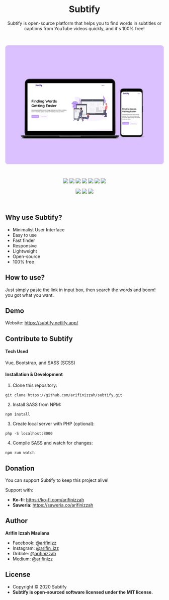 <h1 align=center>Subtify</h1>
<p align=center>
Subtify is open-source platform that helps you to find words in subtitles or captions from YouTube videos quickly, and it's 100% free!
</p>

<br>

<p align=center>
  <img src="/assets/img/readme-image-min.jpg" align=center>
</p>

<br>

<p align=center>
  <img src="https://img.shields.io/github/stars/arifinizzah/subtify?style=flat-square">
  <img src="https://img.shields.io/github/forks/arifinizzah/subtify?style=flat-square">
  <img src="https://img.shields.io/github/commit-activity/m/arifinizzah/subtify?label=commit&style=flat-square">
  <img src="https://img.shields.io/github/issues/arifinizzah/subtify?style=flat-square">
  <img src="https://img.shields.io/github/license/arifinizzah/subtify?style=flat-square">
  <img src="https://img.shields.io/github/repo-size/arifinizzah/subtify?style=flat-square">
  <img src="https://img.shields.io/github/downloads/arifinizzah/subtify/total?style=flat-square">
</p>

<p align=center>
  <img src="https://forthebadge.com/images/badges/built-with-love.svg">
  <img src="https://forthebadge.com/images/badges/makes-people-smile.svg">
  <img src="https://forthebadge.com/images/badges/built-by-developers.svg">
</p>

<br>

## Why use Subtify?
- Minimalist User Interface
- Easy to use
- Fast finder
- Responsive
- Lightweight
- Open-source
- 100% free

## How to use?
Just simply paste the link in input box, then search the words and boom! you got what you want.

## Demo
Website: https://subtify.netlify.app/

## Contribute to Subtify
  #### Tech Used
  Vue, Bootstrap, and SASS (SCSS)
  
  #### Installation & Development
  1. Clone this repository:
  ```
  git clone https://github.com/arifinizzah/subtify.git
  ```
  2. Install SASS from NPM:
  ```
  npm install
  ```
  3. Create local server with PHP (optional):
  ```
  php -S localhost:8000
  ```
  
  4. Compile SASS and watch for changes:
  ```
  npm run watch
  ```
  
## Donation
You can support Subtify to keep this project alive!

Support with:
- <b>Ko-fi</b>: <a href="https://ko-fi.com/arifinizzah">https://ko-fi.com/arifinizzah</a>
- <b>Saweria</b>: <a href="https://saweria.co/arifinizzah">https://saweria.co/arifinizzah</a>

## Author
<b>Arifin Izzah Maulana</b>
- Facebook: <a href="https://www.facebook.com/arifinizz">@arifinizz</a>
- Instagram: <a href="https://www.instagram.com/arifin_izz/">@arifin_izz</a>
- Dribble: <a href="https://dribbble.com/arifinizzah">@arifinizzah</a>
- Medium: <a href="https://medium.com/@arifinizz/">@arifinizz</a>
  
## License
- Copyright © 2020 Subtify
- <b>Subtify is open-sourced software licensed under the MIT license.</b>
